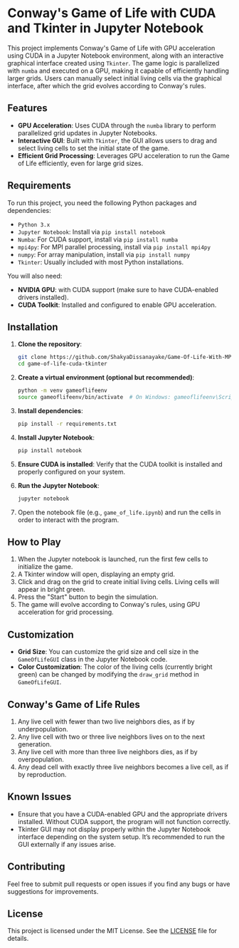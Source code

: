 # Conway's Game of Life with CUDA and Tkinter in Jupyter Notebook

This project implements Conway's Game of Life with GPU acceleration using CUDA in a Jupyter Notebook environment, along with an interactive graphical interface created using `Tkinter`. The game logic is parallelized with `numba` and executed on a GPU, making it capable of efficiently handling larger grids. Users can manually select initial living cells via the graphical interface, after which the grid evolves according to Conway's rules.

## Features

- **GPU Acceleration**: Uses CUDA through the `numba` library to perform parallelized grid updates in Jupyter Notebooks.
- **Interactive GUI**: Built with `Tkinter`, the GUI allows users to drag and select living cells to set the initial state of the game.
- **Efficient Grid Processing**: Leverages GPU acceleration to run the Game of Life efficiently, even for large grid sizes.

## Requirements

To run this project, you need the following Python packages and dependencies:

- `Python 3.x`
- `Jupyter Notebook`: Install via `pip install notebook`
- `Numba`: For CUDA support, install via `pip install numba`
- `mpi4py`: For MPI parallel processing, install via `pip install mpi4py`
- `numpy`: For array manipulation, install via `pip install numpy`
- `Tkinter`: Usually included with most Python installations.

You will also need:

- **NVIDIA GPU**: with CUDA support (make sure to have CUDA-enabled drivers installed).
- **CUDA Toolkit**: Installed and configured to enable GPU acceleration.

## Installation

1. **Clone the repository**:
    ```bash
    git clone https://github.com/ShakyaDissanayake/Game-Of-Life-With-MPI4PY.git
    cd game-of-life-cuda-tkinter
    ```

2. **Create a virtual environment (optional but recommended)**:
    ```bash
    python -m venv gameoflifeenv
    source gameoflifeenv/bin/activate  # On Windows: gameoflifeenv\Scripts\activate
    ```

3. **Install dependencies**:
    ```bash
    pip install -r requirements.txt
    ```

4. **Install Jupyter Notebook**:
    ```bash
    pip install notebook
    ```

5. **Ensure CUDA is installed**:
    Verify that the CUDA toolkit is installed and properly configured on your system.

6. **Run the Jupyter Notebook**:
    ```bash
    jupyter notebook
    ```

7. Open the notebook file (e.g., `game_of_life.ipynb`) and run the cells in order to interact with the program.

## How to Play

1. When the Jupyter notebook is launched, run the first few cells to initialize the game.
2. A Tkinter window will open, displaying an empty grid.
3. Click and drag on the grid to create initial living cells. Living cells will appear in bright green.
4. Press the "Start" button to begin the simulation.
5. The game will evolve according to Conway's rules, using GPU acceleration for grid processing.

## Customization

- **Grid Size**: You can customize the grid size and cell size in the `GameOfLifeGUI` class in the Jupyter Notebook code.
- **Color Customization**: The color of the living cells (currently bright green) can be changed by modifying the `draw_grid` method in `GameOfLifeGUI`.

## Conway's Game of Life Rules

1. Any live cell with fewer than two live neighbors dies, as if by underpopulation.
2. Any live cell with two or three live neighbors lives on to the next generation.
3. Any live cell with more than three live neighbors dies, as if by overpopulation.
4. Any dead cell with exactly three live neighbors becomes a live cell, as if by reproduction.

## Known Issues

- Ensure that you have a CUDA-enabled GPU and the appropriate drivers installed. Without CUDA support, the program will not function correctly.
- Tkinter GUI may not display properly within the Jupyter Notebook interface depending on the system setup. It’s recommended to run the GUI externally if any issues arise.

## Contributing

Feel free to submit pull requests or open issues if you find any bugs or have suggestions for improvements.

## License

This project is licensed under the MIT License. See the [LICENSE](LICENSE) file for details.

